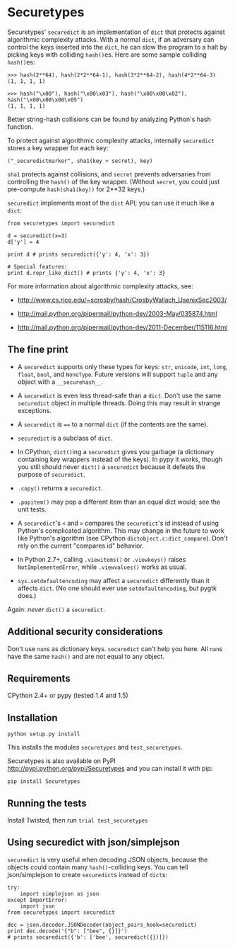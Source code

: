 Securetypes
===========

Securetypes' `securedict` is an implementation of `dict` that protects against
algorithmic complexity attacks.  With a normal `dict`, if an adversary can
control the keys inserted into the `dict`, he can slow the program to a halt
by picking keys with colliding `hash()`es.  Here are some sample colliding
`hash()`es:

```
>>> hash(2**64), hash(2*2**64-1), hash(3*2**64-2), hash(4*2**64-3)
(1, 1, 1, 1)
```

```
>>> hash("\x00"), hash("\x00\x03"), hash("\x00\x00\x02"), hash("\x00\x00\x00\x05")
(1, 1, 1, 1)
```

Better string-hash collisions can be found by analyzing Python's hash function.

To protect against algorithmic complexity attacks, internally `securedict`
stores a key wrapper for each key:

`("_securedictmarker", sha1(key + secret), key)`

`sha1` protects against collisions, and `secret` prevents adversaries from
controlling the `hash()` of the key wrapper.  (Without `secret`, you could just
pre-compute `hash(sha1(key))` for 2**32 keys.)

`securedict` implements most of the `dict` API; you can use it much like a `dict`:

```
from securetypes import securedict

d = securedict(x=3)
d['y'] = 4

print d # prints securedict({'y': 4, 'x': 3})

# Special features:
print d.repr_like_dict() # prints {'y': 4, 'x': 3}
```

For more information about algorithmic complexity attacks, see:

*	http://www.cs.rice.edu/~scrosby/hash/CrosbyWallach_UsenixSec2003/

*	http://mail.python.org/pipermail/python-dev/2003-May/035874.html

*	http://mail.python.org/pipermail/python-dev/2011-December/115116.html



## The fine print

*	A `securedict` supports only these types for keys: `str`, `unicode`,
	`int`, `long`, `float`, `bool`, and `NoneType`.  Future versions will
	support `tuple` and any object with a `__securehash__`.

*	A `securedict` is even less thread-safe than a `dict`.  Don't use the same
	`securedict` object in multiple threads.  Doing this may result in strange
	exceptions.

*	A `securedict` is `==` to a normal `dict` (if the contents are the same).

*	`securedict` is a subclass of `dict`.

*	In CPython, `dict()`ing a `securedict` gives you garbage (a dictionary
	containing key wrappers instead of the keys).  In pypy it works, though
	you still should never `dict()` a `securedict` because it defeats the
	purpose of `securedict`.

*	`.copy()` returns a `securedict`.

*	`.popitem()` may pop a different item than an equal dict would; see the
	unit tests.

*	A `securedict`'s `<` and `>` compares the `securedict`'s id instead of using
	Python's complicated algorithm.  This may change in the future to work
	like Python's algorithm (see CPython `dictobject.c:dict_compare`).  Don't
	rely on the current "compares id" behavior.

*	In Python 2.7+, calling `.viewitems()` or `.viewkeys()` raises
	`NotImplementedError`, while `.viewvalues()` works as usual.

*	`sys.setdefaultencoding` may affect a `securedict` differently than it
	affects `dict`.  (No one should ever use `setdefaultencoding`, but pygtk
	does.)

Again: *never* `dict()` a `securedict`.



## Additional security considerations

Don't use `nan`s as dictionary keys.  `securedict` can't help you here.
All `nan`s have the same `hash()` and are not equal to any object.



## Requirements

CPython 2.4+ or pypy (tested 1.4 and 1.5)



## Installation

`python setup.py install`

This installs the modules `securetypes` and `test_securetypes`.

Securetypes is also available on PyPI <http://pypi.python.org/pypi/Securetypes>
and you can install it with pip:

`pip install Securetypes`



## Running the tests

Install Twisted, then run `trial test_securetypes`



## Using securedict with json/simplejson

`securedict` is very useful when decoding JSON objects, because the objects
could contain many `hash()`-colliding keys.  You can tell json/simplejson
to create `securedict`s instead of `dict`s:

```
try:
	import simplejson as json
except ImportError:
	import json
from securetypes import securedict

dec = json.decoder.JSONDecoder(object_pairs_hook=securedict)
print dec.decode('{"b": ["bee", {}]}')
# prints securedict({'b': ['bee', securedict({})]})
```
